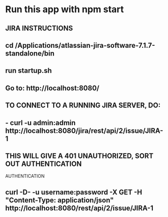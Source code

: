 # Run this app with npm start

## JIRA INSTRUCTIONS
##  cd /Applications/atlassian-jira-software-7.1.7-standalone/bin
##  run startup.sh
## Go to: http://localhost:8080/


## TO CONNECT TO A RUNNING JIRA SERVER, DO:
## - curl -u admin:admin http://localhost:8080/jira/rest/api/2/issue/JIRA-1
## THIS WILL GIVE A 401 UNAUTHORIZED, SORT OUT AUTHENTICATION

 AUTHENTICATION

 ## curl -D- -u username:password -X GET -H "Content-Type: application/json" http://localhost:8080/rest/api/2/issue/JIRA-1


